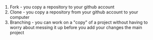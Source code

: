 1. Fork - you copy a repository to your github account
2. Clone - you copy a repository from your github account to your computer
3. Branching - you can work on a "copy" of a project without having to worry about messing it up before you add your changes the main project 

